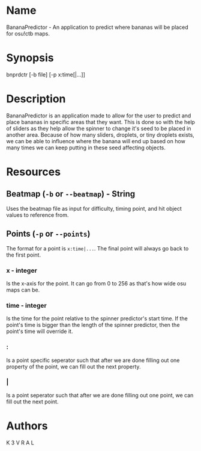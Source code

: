 # Name

BananaPredictor - An application to predict where bananas will be placed for osu!ctb maps.

# Synopsis

bnprdctr [-b file] [-p x:time[|...]]

# Description

BananaPredictor is an application made to allow for the user to predict and place bananas in specific areas that they want. This is done so with the help of sliders as they help allow the spinner to change it's seed to be placed in another area. Because of how many sliders, droplets, or tiny droplets exists, we can be able to influence where the banana will end up based on how many times we can keep putting in these seed affecting objects.

# Resources

## Beatmap (`-b` or `--beatmap`) - String

Uses the beatmap file as input for difficulty, timing point, and hit object values to reference from.

## Points (`-p` or `--points`)

The format for a point is `x:time|...`. The final point will always go back to the first point.

### x - integer

Is the x-axis for the point. It can go from 0 to 256 as that's how wide osu maps can be.

### time - integer

Is the time for the point relative to the spinner predictor's start time. If the point's time is bigger than the length of the spinner predictor, then the point's time will override it.

### :

Is a point specific seperator such that after we are done filling out one property of the point, we can fill out the next property.

### |

Is a point seperator such that after we are done filling out one point, we can fill out the next point.

# Authors

K 3 V R A L